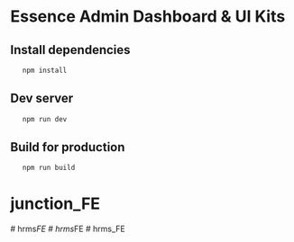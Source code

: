 # Essence Admin Dashboard & UI Kits

## Install dependencies

```bash
   npm install
```

## Dev server

```bash
   npm run dev
```

## Build for production

```bash
   npm run build
```
# junction_FE
#   h r m s _ F E  
 #   h r m s _ F E  
 #   h r m s _ F E  
 